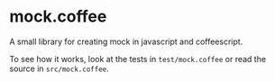 # mock.coffee

A small library for creating mock in javascript and coffeescript.

To see how it works, look at the tests in `test/mock.coffee` or read the
source in `src/mock.coffee`.

